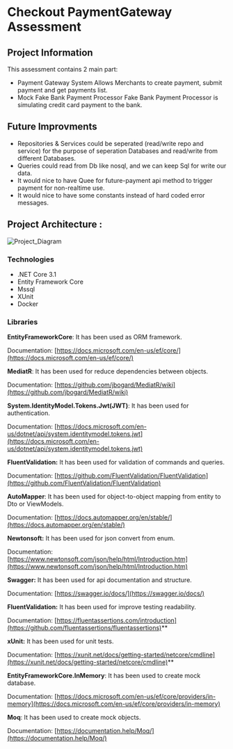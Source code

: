 # Checkout PaymentGateway Assessment

## Project Information

This assessment contains 2 main part: 
- Payment Gateway System
  Allows Merchants to create payment, submit payment and get payments list.
- Mock Fake Bank Payment Processor 
  Fake Bank Payment Processor is simulating credit card payment to the bank.


## Future Improvments

- Repositories & Services could be seperated (read/write repo and service) for the purpose of seperation Databases and read/write from different Databases.
- Queries could read from Db like nosql, and we can keep Sql for write our data.
- It would nice to have Quee for future-payment api method to trigger payment for non-realtime use.
- It would nice to have some constants instead of hard coded error messages.


## Project Architecture : 
![Project_Diagram](https://user-images.githubusercontent.com/34062320/115612038-1d72a900-a2eb-11eb-9be6-99edba9c0797.png)

### Technologies
* .NET Core 3.1
* Entity Framework Core
* Mssql
* XUnit
* Docker

### Libraries

**EntityFrameworkCore**: It has been used as ORM framework.

Documentation: [https://docs.microsoft.com/en-us/ef/core/](https://docs.microsoft.com/en-us/ef/core/)

**MediatR**: It has been used for reduce dependencies between objects.

Documentation: [https://github.com/jbogard/MediatR/wiki](https://github.com/jbogard/MediatR/wiki)

**System.IdentityModel.Tokens.Jwt(JWT)**: It has been used for authentication.

Documentation: [https://docs.microsoft.com/en-us/dotnet/api/system.identitymodel.tokens.jwt](https://docs.microsoft.com/en-us/dotnet/api/system.identitymodel.tokens.jwt)

**FluentValidation:** It has been used for validation of commands and queries.

Documentation: [https://github.com/FluentValidation/FluentValidation](https://github.com/FluentValidation/FluentValidation)

**AutoMapper**: It has been used for object-to-object mapping from entity to Dto or ViewModels.

Documentation: [https://docs.automapper.org/en/stable/](https://docs.automapper.org/en/stable/)

**Newtonsoft:** It has been used for json convert from enum.

Documentation: [https://www.newtonsoft.com/json/help/html/Introduction.htm](https://www.newtonsoft.com/json/help/html/Introduction.htm)

**Swagger:** It has been used for api documentation and structure.

Documentation: [https://swagger.io/docs/](https://swagger.io/docs/)

**FluentValidation:** It has been used for improve testing readability.

Documentation: [https://fluentassertions.com/introduction](https://github.com/fluentassertions/fluentassertions)**

**xUnit:** It has been used for unit tests.

Documentation: [https://xunit.net/docs/getting-started/netcore/cmdline](https://xunit.net/docs/getting-started/netcore/cmdline)**

**EntityFrameworkCore.InMemory**: It has been used to create mock database.

Documentation: [https://docs.microsoft.com/en-us/ef/core/providers/in-memory](https://docs.microsoft.com/en-us/ef/core/providers/in-memory)

**Moq**: It has been used to create mock objects.

Documentation: [https://documentation.help/Moq/](https://documentation.help/Moq/)
